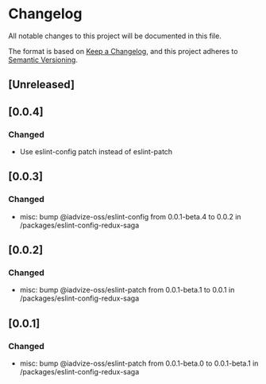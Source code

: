 # Changelog

All notable changes to this project will be documented in this file.

The format is based on [Keep a Changelog](https://keepachangelog.com/en/1.0.0/),
and this project adheres to [Semantic Versioning](https://semver.org/spec/v2.0.0.html).

## [Unreleased]

## [0.0.4]

### Changed

-   Use eslint-config patch instead of eslint-patch

## [0.0.3]

### Changed

-   misc: bump @iadvize-oss/eslint-config from 0.0.1-beta.4 to 0.0.2 in /packages/eslint-config-redux-saga

## [0.0.2]

### Changed

-   misc: bump @iadvize-oss/eslint-patch from 0.0.1-beta.1 to 0.0.1 in /packages/eslint-config-redux-saga

## [0.0.1]

### Changed

-   misc: bump @iadvize-oss/eslint-patch from 0.0.1-beta.0 to 0.0.1-beta.1 in /packages/eslint-config-redux-saga
